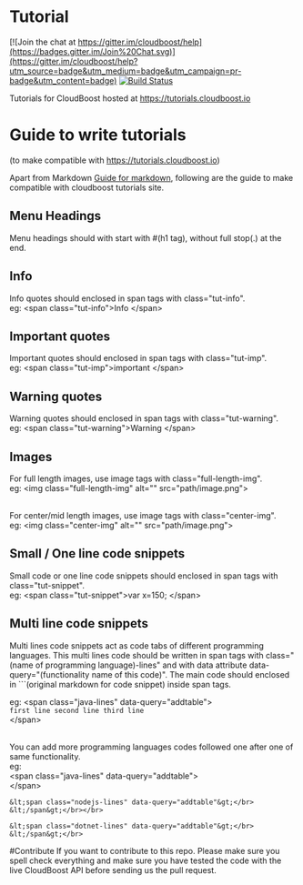 # Tutorial

[![Join the chat at https://gitter.im/cloudboost/help](https://badges.gitter.im/Join%20Chat.svg)](https://gitter.im/cloudboost/help?utm_source=badge&utm_medium=badge&utm_campaign=pr-badge&utm_content=badge) [![Build Status](http://cbjenkins.cloudapp.net:8080/buildStatus/icon?job=CbTutorial)](http://cbjenkins.cloudapp.net:8080/job/CbTutorial/)


Tutorials for CloudBoost hosted at https://tutorials.cloudboost.io

# Guide to write tutorials
(to make compatible with https://tutorials.cloudboost.io)</br>

Apart from Markdown [Guide for markdown](https://guides.github.com/features/mastering-markdown), following are the guide to make compatible with cloudboost tutorials site.


## Menu Headings
Menu headings should with start with #(h1 tag), without full stop(.) at the end.

## Info
Info quotes should enclosed in span tags with class="tut-info".</br>
eg: &lt;span class="tut-info"&gt;Info &lt;/span&gt;

## Important quotes
Important quotes should enclosed in span tags with class="tut-imp".</br>
eg: &lt;span class="tut-imp"&gt;important &lt;/span&gt;

## Warning quotes
Warning quotes should enclosed in span tags with class="tut-warning".</br>
eg: &lt;span class="tut-warning"&gt;Warning &lt;/span&gt;

## Images
For full length images, use image tags with class="full-length-img".</br>
eg: &lt;img class="full-length-img" alt="" src="path/image.png"&gt;</br></br>

For center/mid length images, use image tags with class="center-img".</br>
eg: &lt;img class="center-img" alt="" src="path/image.png"&gt;

## Small / One line code snippets
Small code or one line code snippets should enclosed in span tags with class="tut-snippet".</br>
eg: &lt;span class="tut-snippet"&gt;var x=150; &lt;/span&gt;

## Multi line code snippets
Multi lines code snippets act as code tabs of different programming languages. This multi lines code should be written in span tags with class="(name of programming language)-lines" and with data attribute data-query="(functionality name of this code)". The main code should enclosed in ```(original markdown for code snippet) inside span tags.

eg: &lt;span class="java-lines" data-query="addtable"&gt;</br>
    ```
    first line
    second line
    third line
    ```</br>
    &lt;/span&gt;</br></br>
    
You can add more programming languages codes followed one after one of same functionality.</br>
eg:</br>
    &lt;span class="java-lines" data-query="addtable"&gt;</br>
    &lt;/span&gt;</br>
    
    &lt;span class="nodejs-lines" data-query="addtable"&gt;</br>
    &lt;/span&gt;</br></br>
    
    &lt;span class="dotnet-lines" data-query="addtable"&gt;</br>
    &lt;/span&gt;</br>

#Contribute
If you want to contribute to this repo. Please make sure you spell check everything and make sure you have tested the code with the live CloudBoost API before sending us the pull request.
